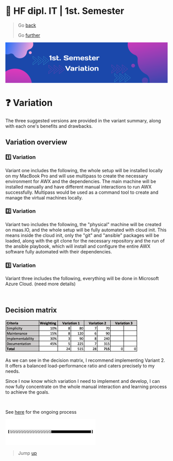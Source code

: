# :ticket: HF dipl. IT | 1st. Semester

> Go [back](/pages/planning.md)
>
> Go [further](/pages/implementation.md)

![Banner](/img/banner3.png)

# :question: Variation

The three suggested versions are provided in the variant summary, along with each one's benefits and drawbacks.


## Variation overview

### :one: Variation

Variant one includes the following, the whole setup will be installed locally on my MacBook Pro and will use multipass to create the necessary environment for AWX and the dependencies. The main machine will be installed manually and have different manual interactions to run AWX successfully. Multipass would be used as a command tool to create and manage the virtual machines locally.

### :two: Variation

Variant two includes the following, the "physical" machine will be created on maas.IO, and the whole setup will be fully automated with cloud init. This means inside the cloud init, only the "git" and "ansible" packages will be loaded, along with the git clone for the necessary repository and the run of the ansible playbook, which will install and configure the entire AWX software fully automated with their dependencies.

### :three: Variation

Variant three includes the following, everything will be done in Microsoft Azure Cloud. (need more details)

<br>

## Decision matrix

![decision matrix](/img/decision_matrix.png)

As we can see in the decision matrix, I recommend implementing Variant 2. It offers a balanced load-performance ratio and caters precisely to my needs.

Since I now know which variation I need to implement and develop, I can now fully concentrate on the whole manual interaction and learning process to achieve the goals.

<br>

See [here](/pages/implementation.md) for the ongoing process

<img src="../img/loading.gif" width="280" height="80" />

<br>

> Jump [up](#🎫-hf-dipl-it--1st-semester)
